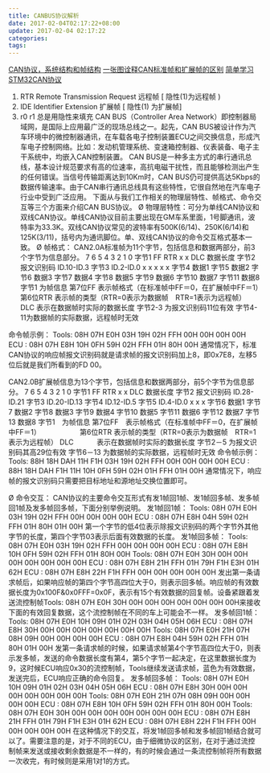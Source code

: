 ```yaml
---
title: CANBUS协议解析
date: 2017-02-04T02:17:22+08:00
update: 2017-02-04 02:17:22
categories:
tags:
---
```


[CAN协议，系统结构和帧结构](http://www.cnblogs.com/pejoicen/p/3986587.html)
[一张图诠释CAN标准帧和扩展帧的区别](http://www.tyncar.com/News/hy/20160828_23101.html)
[简单学习STM32CAN协议](http://blog.csdn.net/wshngyf/article/details/45851453)
[](http://blog.csdn.net/mao0514/article/details/48131597)
1. RTR Remote Transmission Request 远程帧 [ 隐性(1)为远程帧 )
2. IDE Identifier Extension 扩展帧 [ 隐性(1) 为扩展帧]
3. r0 r1 总是用隐性来填充
CAN BUS（Controller Area Network）即控制器局域网，是国际上应用最广泛的现场总线之一。起先，CAN BUS被设计作为汽车环境中的微控制器通讯，在车载各电子控制装置ECU之间交换信息，形成汽车电子控制网络。比如：发动机管理系统、变速箱控制器、仪表装备、电子主干系统中，均嵌入CAN控制装置。
CAN BUS是一种多主方式的串行通讯总线，基本设计规范要求有高的位速率，高抗电磁干扰性，而且能够检测出产生的任何错误。当信号传输距离达到10Km时，CAN BUS仍可提供高达5Kbps的数据传输速率。由于CAN串行通讯总线具有这些特性，它很自然地在汽车电子行业中受到广泛应用。
下面从与我们工作相关的物理层特性、帧格式、命令交互等三个方面来介绍CAN BUS协议。
Ø  物理层特性：可分为单线CAN协议和双线CAN协议。单线CAN协议目前主要出现在GM车系里面，1号脚通讯，波特率为33.3K。双线CAN协议常见的波特率有500K(6/14)、250K(6/14)和125K(3/11)，括号内为通讯脚位。单、双线CAN协议的命令交互格式基本一致。
Ø  帧格式：
CAN2.0A标准帧为11个字节，包括信息和数据两部分，前3个字节为信息部分。
  	7 	6 	5 	4 	3 	2 	1 	0
字节1 	FF 	RTR 	x 	x 	DLC   数据长度
字节2 	报文识别码      ID.10-ID.3
字节3 	ID.2-ID.0 	x 	x 	x 	x 	x
字节4 	数据1
字节5 	数据2
字节6 	数据3
字节7 	数据4
字节8 	数据5
字节9 	数据6
字节10 	数据7
字节11 	数据8
字节1 为帧信息 第7位FF  表示帧格式（在标准帧中FF＝0，在扩展帧中FF＝1）　　　　　
第6位RTR 表示帧的类型（RTR=0表示为数据帧　RTR=1表示为远程帧）　　
DLC      表示在数据帧时实际的数据长度
       字节2-3  为报文识别码11位有效
字节4-11为数据帧的实际数据，远程帧时无效

命令帧示例：
Tools: 08H 07H E0H 03H 19H 02H FFH 00H 00H 00H 00H
ECU  : 08H 07H E8H 10H 0FH 59H 02H FFH 01H 80H 00H
通常情况下，标准CAN协议的响应帧报文识别码就是请求帧的报文识别码加上8，即0x7E8，左移5位后就是我们所看到的FD 00。

CAN2.0B扩展帧信息为13个字节，包括信息和数据两部分，前5个字节为信息部分。
  	7 	6 	5 	4 	3 	2 	1 	0
字节1 	FF 	RTR 	x 	x 	DLC   数据长度
字节2 	报文识别码              ID.28-ID.21
字节3 	ID.20-ID.13
字节4 	ID.12-ID.5
字节5 	ID.4-ID.0 	x 	x 	x
字节6 	数据1
字节7 	数据2
字节8 	数据3
字节9 	数据4
字节10 	数据5
字节11 	数据6
字节12 	数据7
字节13 	数据8
       字节1　为帧信息  第7位FF　表示帧格式（在标准帧中FF＝0，在扩展帧中FF＝1） 　　　　　
第6位RTR 表示帧的类型（RTR=0表示为数据帧　RTR=1表示为远程帧）
DLC 　　　表示在数据帧时实际的数据长度
字节2－5  为报文识别码其高29位有效
字节6－13 为数据帧的实际数据，远程帧时无效
命令帧示例：
Tools: 88H 18H DAH 11H F1H 03H 19H 02H FFH 00H 00H 00H 00H
ECU  : 88H 18H DAH F1H 11H 10H 0FH 59H 02H 01H FFH 01H 00H
通常情况下，响应帧的报文识别码只需要把目标地址和源地址交换位置即可。

Ø  命令交互：
CAN协议的主要命令交互形式有发1帧回1帧、发1帧回多帧、发多帧回1帧及发多帧回多帧，下面分别举例说明。
发1帧回1帧：
Tools: 08H 07H E0H 03H 19H 02H FFH 00H 00H 00H 00H
ECU  : 08H 07H E8H 04H 59H 02H FFH 01H 80H 01H 00H
第一个字节的低4位表示除报文识别码的两个字节外其他字节的长度，第四个字节03表示后面有效数据的长度。
发1帧回多帧：
Tools: 08H 07H E0H 03H 19H 02H FFH 00H 00H 00H 00H
ECU  : 08H 07H E8H 10H 0FH 59H 02H FFH 01H 80H 00H
Tools: 08H 07H E0H 30H 00H 00H 00H 00H 00H 00H 00H
ECU  : 08H 07H E8H 21H FFH 01H 79H F1H E3H 01H 62H
ECU  : 08H 07H E8H 22H F1H FFH 00H 00H 00H 00H 00H
发出第一条请求帧后，如果响应帧的第四个字节高四位大于0，则表示回多帧。响应帧的有效数据长度为0x100F&0x0FFF=0x0F，表示有15个有效数据的回复帧。设备紧跟着发送流控制帧Tools: 08H 07H E0H 30H 00H 00H 00H 00H 00H 00H 00H来接收下面的有效回复数据，这个流控制帧在不同的车上可能会不一样。
发多帧回1帧：
Tools: 08H 07H E0H 10H 09H 01H 02H 03H 04H 05H 06H
ECU  : 08H 07H E8H 30H 00H 00H 00H 00H 00H 00H 00H
Tools: 08H 07H E0H 21H 07H 08H 09H 00H 00H 00H 00H
ECU  : 08H 07H E8H 04H 59H 02H FFH 01H 80H 01H 00H
发第一条请求帧的时候，如果请求帧第4个字节高四位大于0，则表示发多帧，发送的命令数据长度有第4，第5个字节一起决定，在这里数据长度为9，这时候ECU响应0x30的流控制帧，Tools继续发送请求帧，蓝色为有效数据，发送完后，ECU响应正确的命令回复。
发多帧回多帧：
Tools: 08H 07H E0H 10H 09H 01H 02H 03H 04H 05H 06H
ECU  : 08H 07H E8H 30H 00H 00H 00H 00H 00H 00H 00H
Tools: 08H 07H E0H 21H 07H 08H 09H 00H 00H 00H 00H
ECU  : 08H 07H E8H 10H 0FH 59H 02H FFH 01H 80H 00H
Tools: 08H 07H E0H 30H 00H 00H 00H 00H 00H 00H 00H
ECU  : 08H 07H E8H 21H FFH 01H 79H F1H E3H 01H 62H
ECU  : 08H 07H E8H 22H F1H FFH 00H 00H 00H 00H 00H
在这种情况下的交互，将发1帧回多帧和发多帧回1帧结合就可以了。需要注意的是，对于不同的ECU，由于细微协议的区别，在对于通过流控制帧来发送或接收剩余数据是不一样的，有的时候会通过一条流控制帧将所有数据一次收完，有时候则是采用1对1的方式。
